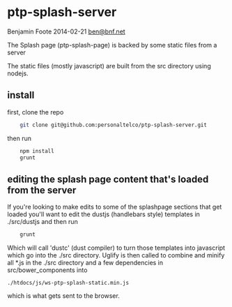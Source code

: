 ptp-splash-server
=================

Benjamin Foote
2014-02-21
ben@bnf.net

The Splash page (ptp-splash-page) is backed by some static files from a server

The static files (mostly javascript) are built from the src directory using nodejs.

## install

first, clone the repo

````bash
    git clone git@github.com:personaltelco/ptp-splash-server.git
````

then run 
    
````bash
    npm install
    grunt 
````

## editing the splash page content that's loaded from the server

If you're looking to make edits to some of the splashpage sections
that get loaded you'll want to edit the dustjs (handlebars style)
templates in ./src/dustjs and then run

````bash
    grunt 
````
Which will call 'dustc' (dust compiler) to turn those templates into
javascript which go into the ./src directory.  Uglify is then called 
to combine and minify all *.js in the ./src directory and a few dependencies
in src/bower_components into
 
    ./htdocs/js/ws-ptp-splash-static.min.js

which is what gets sent to the browser.

